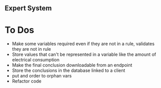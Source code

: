 ## Expert System

# To Dos

* Make some variables required even if they are not in a rule, validates they are not in rule
* Store values that can't be represented in a variable like the amount of electrical consumption
* Make the final conclusion downloadable from an endpoint
* Store the conclusions in the database linked to a client
* put and order to orphan vars
* Refactor code